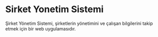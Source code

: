 # Sirket Yonetim Sistemi
 Şirket Yönetim Sistemi, şirketlerin yönetimini ve çalışan bilgilerini takip etmek için bir web uygulamasıdır.
